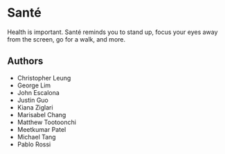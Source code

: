 # Santé
Health is important. Santé reminds you to stand up, focus your eyes away from the screen, go for a walk, and more.

## Authors
- Christopher Leung
- George Lim
- John Escalona
- Justin Guo
- Kiana Ziglari
- Marisabel Chang
- Matthew Tootoonchi
- Meetkumar Patel
- Michael Tang
- Pablo Rossi
